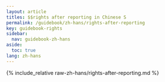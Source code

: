 ```yaml
---
layout: article
titles: $$rights after reporting in Chinese S
permalink: /guidebook/zh-hans/rights-after-reporting
key: guidebook-rights
sidebar:
  nav: guidebook-zh-hans
aside:
  toc: true
lang: zh-hans
---
```


{% include_relative raw-zh-hans/rights-after-reporting.md %}
